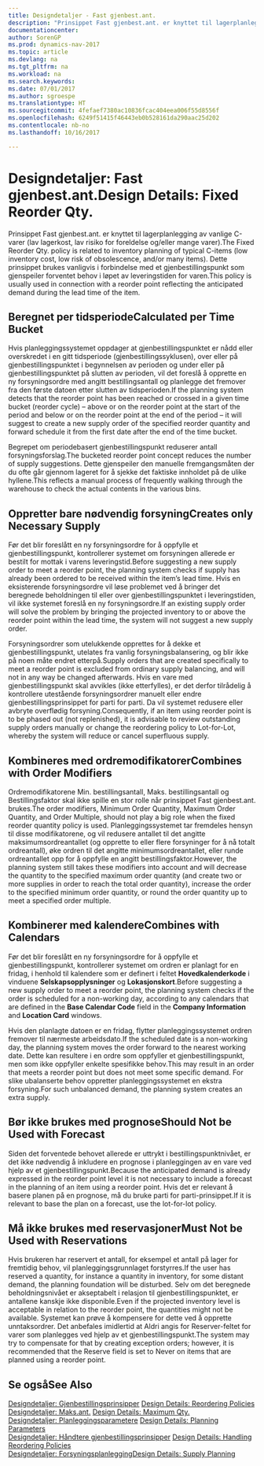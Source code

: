 ```yaml
---
title: Designdetaljer - Fast gjenbest.ant.
description: "Prinsippet Fast gjenbest.ant. er knyttet til lagerplanlegging av vanlige C-varer (lav lagerkost, lav risiko for foreldelse og/eller mange varer). Dette prinsippet brukes vanligvis i forbindelse med et gjenbestillingspunkt som gjenspeiler forventet behov i løpet av leveringstiden for varen."
documentationcenter: 
author: SorenGP
ms.prod: dynamics-nav-2017
ms.topic: article
ms.devlang: na
ms.tgt_pltfrm: na
ms.workload: na
ms.search.keywords: 
ms.date: 07/01/2017
ms.author: sgroespe
ms.translationtype: HT
ms.sourcegitcommit: 4fefaef7380ac10836fcac404eea006f55d8556f
ms.openlocfilehash: 6249f51415f46443eb0b528161da290aac25d202
ms.contentlocale: nb-no
ms.lasthandoff: 10/16/2017

---
```

# <a name="design-details-fixed-reorder-qty"></a><span data-ttu-id="daad4-104">Designdetaljer: Fast gjenbest.ant.</span><span class="sxs-lookup"><span data-stu-id="daad4-104">Design Details: Fixed Reorder Qty.</span></span>
<span data-ttu-id="daad4-105">Prinsippet Fast gjenbest.ant. er knyttet til lagerplanlegging av vanlige C-varer (lav lagerkost, lav risiko for foreldelse og/eller mange varer).</span><span class="sxs-lookup"><span data-stu-id="daad4-105">The Fixed Reorder Qty. policy is related to inventory planning of typical C-items (low inventory cost, low risk of obsolescence, and/or many items).</span></span> <span data-ttu-id="daad4-106">Dette prinsippet brukes vanligvis i forbindelse med et gjenbestillingspunkt som gjenspeiler forventet behov i løpet av leveringstiden for varen.</span><span class="sxs-lookup"><span data-stu-id="daad4-106">This policy is usually used in connection with a reorder point reflecting the anticipated demand during the lead time of the item.</span></span>  

## <a name="calculated-per-time-bucket"></a><span data-ttu-id="daad4-107">Beregnet per tidsperiode</span><span class="sxs-lookup"><span data-stu-id="daad4-107">Calculated per Time Bucket</span></span>  
 <span data-ttu-id="daad4-108">Hvis planleggingssystemet oppdager at gjenbestillingspunktet er nådd eller overskredet i en gitt tidsperiode (gjenbestillingssyklusen), over eller på gjenbestillingspunktet i begynnelsen av perioden og under eller på gjenbestillingspunktet på slutten av perioden, vil det foreslå å opprette en ny forsyningsordre med angitt bestillingsantall og planlegge det fremover fra den første datoen etter slutten av tidsperioden.</span><span class="sxs-lookup"><span data-stu-id="daad4-108">If the planning system detects that the reorder point has been reached or crossed in a given time bucket (reorder cycle) – above or on the reorder point at the start of the period and below or on the reorder point at the end of the period – it will suggest to create a new supply order of the specified reorder quantity and forward schedule it from the first date after the end of the time bucket.</span></span>  

 <span data-ttu-id="daad4-109">Begrepet om periodebasert gjenbestillingspunkt reduserer antall forsyningsforslag.</span><span class="sxs-lookup"><span data-stu-id="daad4-109">The bucketed reorder point concept reduces the number of supply suggestions.</span></span> <span data-ttu-id="daad4-110">Dette gjenspeiler den manuelle fremgangsmåten der du ofte går gjennom lageret for å sjekke det faktiske innholdet på de ulike hyllene.</span><span class="sxs-lookup"><span data-stu-id="daad4-110">This reflects a manual process of frequently walking through the warehouse to check the actual contents in the various bins.</span></span>  

## <a name="creates-only-necessary-supply"></a><span data-ttu-id="daad4-111">Oppretter bare nødvendig forsyning</span><span class="sxs-lookup"><span data-stu-id="daad4-111">Creates only Necessary Supply</span></span>  
 <span data-ttu-id="daad4-112">Før det blir foreslått en ny forsyningsordre for å oppfylle et gjenbestillingspunkt, kontrollerer systemet om forsyningen allerede er bestilt for mottak i varens leveringstid.</span><span class="sxs-lookup"><span data-stu-id="daad4-112">Before suggesting a new supply order to meet a reorder point, the planning system checks if supply has already been ordered to be received within the item’s lead time.</span></span> <span data-ttu-id="daad4-113">Hvis en eksisterende forsyningsordre vil løse problemet ved å bringer det beregnede beholdningen til eller over gjenbestillingspunktet i leveringstiden, vil ikke systemet foreslå en ny forsyningsordre.</span><span class="sxs-lookup"><span data-stu-id="daad4-113">If an existing supply order will solve the problem by bringing the projected inventory to or above the reorder point within the lead time, the system will not suggest a new supply order.</span></span>  

 <span data-ttu-id="daad4-114">Forsyningsordrer som utelukkende opprettes for å dekke et gjenbestillingspunkt, utelates fra vanlig forsyningsbalansering, og blir ikke på noen måte endret etterpå.</span><span class="sxs-lookup"><span data-stu-id="daad4-114">Supply orders that are created specifically to meet a reorder point is excluded from ordinary supply balancing, and will not in any way be changed afterwards.</span></span> <span data-ttu-id="daad4-115">Hvis en vare med gjenbestillingspunkt skal avvikles (ikke etterfylles), er det derfor tilrådelig å kontrollere utestående forsyningsordrer manuelt eller endre gjenbestillingsprinsippet for parti for parti. Da vil systemet redusere eller avbryte overflødig forsyning.</span><span class="sxs-lookup"><span data-stu-id="daad4-115">Consequently, if an item using reorder point is to be phased out (not replenished), it is advisable to review outstanding supply orders manually or change the reordering policy to Lot-for-Lot, whereby the system will reduce or cancel superfluous supply.</span></span>  

## <a name="combines-with-order-modifiers"></a><span data-ttu-id="daad4-116">Kombineres med ordremodifikatorer</span><span class="sxs-lookup"><span data-stu-id="daad4-116">Combines with Order Modifiers</span></span>  
 <span data-ttu-id="daad4-117">Ordremodifikatorene Min. bestillingsantall, Maks. bestillingsantall og Bestillingsfaktor skal ikke spille en stor rolle når prinsippet Fast gjenbest.ant. brukes.</span><span class="sxs-lookup"><span data-stu-id="daad4-117">The order modifiers, Minimum Order Quantity, Maximum Order Quantity, and Order Multiple, should not play a big role when the fixed reorder quantity policy is used.</span></span> <span data-ttu-id="daad4-118">Planleggingssystemet tar fremdeles hensyn til disse modifikatorene, og vil redusere antallet til det angitte maksimumsordreantallet (og opprette to eller flere forsyninger for å nå totalt ordreantall), øke ordren til det angitte minimumsordreantallet, eller runde ordreantallet opp for å oppfylle en angitt bestillingsfaktor.</span><span class="sxs-lookup"><span data-stu-id="daad4-118">However, the planning system still takes these modifiers into account and will decrease the quantity to the specified maximum order quantity (and create two or more supplies in order to reach the total order quantity), increase the order to the specified minimum order quantity, or round the order quantity up to meet a specified order multiple.</span></span>  

## <a name="combines-with-calendars"></a><span data-ttu-id="daad4-119">Kombinerer med kalendere</span><span class="sxs-lookup"><span data-stu-id="daad4-119">Combines with Calendars</span></span>  
 <span data-ttu-id="daad4-120">Før det blir foreslått en ny forsyningsordre for å oppfylle et gjenbestillingspunkt, kontrollerer systemet om ordren er planlagt for en fridag, i henhold til kalendere som er definert i feltet **Hovedkalenderkode** i vinduene **Selskapsopplysninger** og **Lokasjonskort**.</span><span class="sxs-lookup"><span data-stu-id="daad4-120">Before suggesting a new supply order to meet a reorder point, the planning system checks if the order is scheduled for a non-working day, according to any calendars that are defined in the **Base Calendar Code** field in the **Company Information** and **Location Card** windows.</span></span>  

 <span data-ttu-id="daad4-121">Hvis den planlagte datoen er en fridag, flytter planleggingssystemet ordren fremover til nærmeste arbeidsdato.</span><span class="sxs-lookup"><span data-stu-id="daad4-121">If the scheduled date is a non-working day, the planning system moves the order forward to the nearest working date.</span></span> <span data-ttu-id="daad4-122">Dette kan resultere i en ordre som oppfyller et gjenbestillingspunkt, men som ikke oppfyller enkelte spesifikke behov.</span><span class="sxs-lookup"><span data-stu-id="daad4-122">This may result in an order that meets a reorder point but does not meet some specific demand.</span></span> <span data-ttu-id="daad4-123">For slike ubalanserte behov oppretter planleggingssystemet en ekstra forsyning.</span><span class="sxs-lookup"><span data-stu-id="daad4-123">For such unbalanced demand, the planning system creates an extra supply.</span></span>  

## <a name="should-not-be-used-with-forecast"></a><span data-ttu-id="daad4-124">Bør ikke brukes med prognose</span><span class="sxs-lookup"><span data-stu-id="daad4-124">Should Not be Used with Forecast</span></span>  
 <span data-ttu-id="daad4-125">Siden det forventede behovet allerede er uttrykt i bestillingspunktnivået, er det ikke nødvendig å inkludere en prognose i planleggingen av en vare ved hjelp av et gjenbestillingspunkt.</span><span class="sxs-lookup"><span data-stu-id="daad4-125">Because the anticipated demand is already expressed in the reorder point level it is not necessary to include a forecast in the planning of an item using a reorder point.</span></span> <span data-ttu-id="daad4-126">Hvis det er relevant å basere planen på en prognose, må du bruke parti for parti-prinsippet.</span><span class="sxs-lookup"><span data-stu-id="daad4-126">If it is relevant to base the plan on a forecast, use the lot-for-lot policy.</span></span>  

## <a name="must-not-be-used-with-reservations"></a><span data-ttu-id="daad4-127">Må ikke brukes med reservasjoner</span><span class="sxs-lookup"><span data-stu-id="daad4-127">Must Not be Used with Reservations</span></span>  
 <span data-ttu-id="daad4-128">Hvis brukeren har reservert et antall, for eksempel et antall på lager for fremtidig behov, vil planleggingsgrunnlaget forstyrres.</span><span class="sxs-lookup"><span data-stu-id="daad4-128">If the user has reserved a quantity, for instance a quantity in inventory, for some distant demand, the planning foundation will be disturbed.</span></span> <span data-ttu-id="daad4-129">Selv om det beregnede beholdningsnivået er akseptabelt i relasjon til gjenbestillingspunktet, er antallene kanskje ikke disponible.</span><span class="sxs-lookup"><span data-stu-id="daad4-129">Even if the projected inventory level is acceptable in relation to the reorder point, the quantities might not be available.</span></span> <span data-ttu-id="daad4-130">Systemet kan prøve å kompensere for dette ved å opprette unntaksordrer. Det anbefales imidlertid at Aldri angis for Reserver-feltet for varer som planlegges ved hjelp av et gjenbestillingspunkt.</span><span class="sxs-lookup"><span data-stu-id="daad4-130">The system may try to compensate for that by creating exception orders; however, it is recommended that the Reserve field is set to Never on items that are planned using a reorder point.</span></span>  

## <a name="see-also"></a><span data-ttu-id="daad4-131">Se også</span><span class="sxs-lookup"><span data-stu-id="daad4-131">See Also</span></span>  
 <span data-ttu-id="daad4-132">[Designdetaljer: Gjenbestillingsprinsipper](design-details-reordering-policies.md) </span><span class="sxs-lookup"><span data-stu-id="daad4-132">[Design Details: Reordering Policies](design-details-reordering-policies.md) </span></span>  
 <span data-ttu-id="daad4-133">[Designdetaljer: Maks.ant.](design-details-maximum-qty.md) </span><span class="sxs-lookup"><span data-stu-id="daad4-133">[Design Details: Maximum Qty.](design-details-maximum-qty.md) </span></span>  
 <span data-ttu-id="daad4-134">[Designdetaljer: Planleggingsparametere](design-details-planning-parameters.md) </span><span class="sxs-lookup"><span data-stu-id="daad4-134">[Design Details: Planning Parameters](design-details-planning-parameters.md) </span></span>  
 <span data-ttu-id="daad4-135">[Designdetaljer: Håndtere gjenbestillingsprinsipper](design-details-handling-reordering-policies.md) </span><span class="sxs-lookup"><span data-stu-id="daad4-135">[Design Details: Handling Reordering Policies](design-details-handling-reordering-policies.md) </span></span>  
 [<span data-ttu-id="daad4-136">Designdetaljer: Forsyningsplanlegging</span><span class="sxs-lookup"><span data-stu-id="daad4-136">Design Details: Supply Planning</span></span>](design-details-supply-planning.md)

